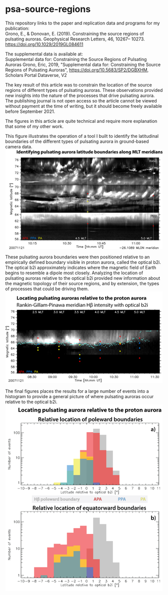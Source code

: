 # psa-source-regions
This repository links to the paper and replication data and programs for my publication:  
Grono, E., & Donovan, E. (2019). Constraining the source regions of pulsating auroras. Geophysical Research Letters, 46, 10267– 10273. https://doi.org/10.1029/2019GL084611  
 
The supplemental data is available at:  
Supplemental data for: Constraining the Source Regions of Pulsating Auroras
Grono, Eric, 2019, "Supplemental data for: Constraining the Source Regions of Pulsating Auroras", https://doi.org/10.5683/SP2/DGBXHM, Scholars Portal Dataverse, V2  

The key result of this article was to constrain the location of the source regions of different types of pulsating auroras.  These observations provided new insights into the nature of the processes that drive pulsating aurora.  The publishing journal is not open access so the article cannot be viewed without payment at the time of writing, but it should become freely available before September 2021.

The figures in this article are quite technical and require more explanation that some of my other work.

This figure illustrates the operation of a tool I built to identify the latitudinal boundaries of the different types of pulsating aurora in ground-based camera data.
![Figure 1](https://github.com/ultraglorious/psa-source-regions/blob/main/figures/themis-keogram.jpg)

These pulsating aurora boundaries were then positioned relative to an empirically defined boundary visible in proton aurora, called the optical b2i.  The optical b2i approximately indicates where the magnetic field of Earth begins to resemble a dipole most closely.  Analyzing the location of pulsating auroras relative to the optical b2i provided new information about the magnetic topology of their source regions, and by extension, the types of processes that could be driving them.
![Figure 2](https://github.com/ultraglorious/psa-source-regions/blob/main/figures/msp-keogram.jpg)

The final figures places the results for a large number of events into a histogram to provide a general picture of where pulsating auroras occur relative to the optical b2i.
![Figure 3](https://github.com/ultraglorious/psa-source-regions/blob/main/figures/relative-boundaries.jpg)
